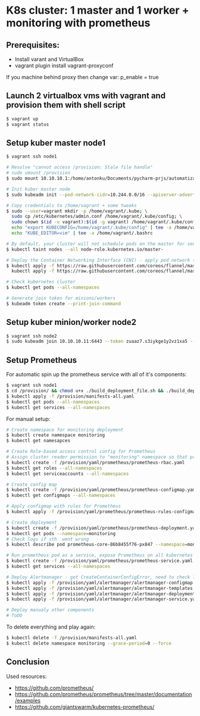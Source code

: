 # K8s cluster: 1 master and 1 worker + monitoring with prometheus

## Prerequisites:
- Install varant and VirtualBox
- vagrant plugin install vagrant-proxyconf

If you machine behind proxy then change var: p_enable = true

## Launch 2 virtualbox vms with vagrant and provision them with shell script
~~~bash
$ vagrant up
$ vagrant status
~~~

## Setup kuber master node1
~~~bash
$ vagrant ssh node1

# Resolve "cannot access /provision: Stale file handle"
# sudo umount /provision
$ sudo mount 10.10.10.1:/home/antonku/Documents/pycharm-prjs/automatization/kubernetes-prometheus/provision /provision

# Init kuber master node
$ sudo kubeadm init --pod-network-cidr=10.244.0.0/16 --apiserver-advertise-address=10.10.10.11 --kubernetes-version stable-1.11

# Copy credentials to /home/vagrant + some tweaks
$ sudo --user=vagrant mkdir -p /home/vagrant/.kube; \
  sudo cp /etc/kubernetes/admin.conf /home/vagrant/.kube/config; \
  sudo chown $(id -u vagrant):$(id -g vagrant) /home/vagrant/.kube/config; \
  echo "export KUBECONFIG=/home/vagrant/.kube/config" | tee -a /home/vagrant/.bashrc; \
  echo "KUBE_EDITOR=vim" | tee -a /home/vagrant/.bashrc

# By default, your cluster will not schedule pods on the master for security reasons. If you want to be able to schedule pods on the master
$ kubectl taint nodes --all node-role.kubernetes.io/master-

# Deploy the Container Networking Interface (CNI) - apply pod network (flannel) + RBAC permissions: master or v0.10.0
$ kubectl apply -f https://raw.githubusercontent.com/coreos/flannel/master/Documentation/kube-flannel.yml
  kubectl apply -f https://raw.githubusercontent.com/coreos/flannel/master/Documentation/k8s-manifests/kube-flannel-rbac.yml

# Check kubernetes cluster
$ kubectl get pods --all-namespaces

# Generate join token for minions/workers 
$ kubeadm token create --print-join-command
~~~

## Setup kuber minion/worker node2
~~~bash
$ vagrant ssh node2
$ sudo kubeadm join 10.10.10.11:6443 --token zuaaz7.s3iykge1y2vz1xa5 --discovery-token-ca-cert-hash sha256:<Your token generated from master node>
~~~

## Setup Prometheus
For automatic spin up the prometheus service with all of it's components:
~~~bash
$ vagrant ssh node1
$ cd /provision/ && chmod u+x ./build_deployment_file.sh && ./build_deployment_file.sh
$ kubectl apply -f /provision/manifests-all.yaml
$ kubectl get pods --all-namespaces
$ kubectl get services --all-namespaces
~~~

For manual setup:
~~~bash
# Create namespace for monitoring deployment
$ kubectl create namespace monitoring
$ kubectl get namesapces

# Create Role-based access control config for Prometheus
# Assign cluster reader permission to "monitoring" namespace so that prometheus can fetch the metrics from kubernetes API’s
$ kubectl create -f /provision/yaml/prometheus/prometheus-rbac.yaml
$ kubectl get roles --all-namespaces
$ kubectl get serviceaccounts --all-namespaces

# Create config map
$ kubectl create -f /provision/yaml/prometheus/prometheus-configmap.yaml -n monitoring
$ kubectl get configmaps --all-namespaces

# Apply configmap with rules for Prometheus
$ kubectl apply -f /provision/yaml/prometheus/prometheus-rules-configmap.yaml --namespace=monitoring

# Create deployment
$ kubectl create -f /provision/yaml/prometheus/prometheus-deployment.yaml --namespace=monitoring
$ kubectl get pods --namespace=monitoring
# Check logs if sth  went wrong
$ kubectl describe pod prometheus-core-86b8455f76-px847 --namespace=monitoring

# Run prometheus pod as a service, expose Prometheus on all kubernetes nodes on port 30000.
$ kubectl create -f /provision/yaml/prometheus/prometheus-service.yaml --namespace=monitoring
$ kubectl get services --all-namespaces

# Deploy Alertmanager - got CreateContainerConfigError, need to check logs
$ kubectl apply -f /provision/yaml/alertmanager/alertmanager-configmap.yaml --namespace=monitoring
$ kubectl apply -f /provision/yaml/alertmanager/alertmanager-templates.yaml --namespace=monitoring
$ kubectl apply -f /provision/yaml/alertmanager/alertmanager-deployment.yaml --namespace=monitoring
$ kubectl apply -f /provision/yaml/alertmanager/alertmanager-service.yaml --namespace=monitoring

# Deploy manualy other components
# ToDO
~~~

To delete everything and play again:
~~~bash
$ kubectl delete -f /provision/manifests-all.yaml
$ kubectl delete namespace monitoring --grace-period=0 --force
~~~

## Conclusion
Used resources:
- https://github.com/prometheus/
- https://github.com/prometheus/prometheus/tree/master/documentation/examples
- https://github.com/giantswarm/kubernetes-prometheus/